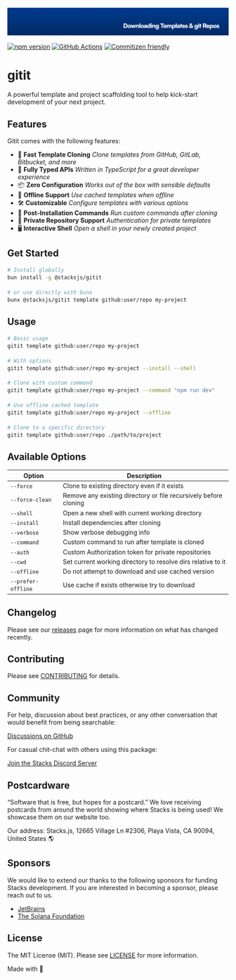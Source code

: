 <p align="center"><img src=".github/art/cover.jpg" alt="Social Card of this repo"></p>

[![npm version][npm-version-src]][npm-version-href]
[![GitHub Actions][github-actions-src]][github-actions-href]
[![Commitizen friendly](https://img.shields.io/badge/commitizen-friendly-brightgreen.svg)](http://commitizen.github.io/cz-cli/)
<!-- [![npm downloads][npm-downloads-src]][npm-downloads-href] -->
<!-- [![Codecov][codecov-src]][codecov-href] -->

# gitit

A powerful template and project scaffolding tool to help kick-start development of your next project.

## Features

Gitit comes with the following features:

- 🚀 **Fast Template Cloning** _Clone templates from GitHub, GitLab, Bitbucket, and more_
- 💪 **Fully Typed APIs** _Written in TypeScript for a great developer experience_
- 📦 **Zero Configuration** _Works out of the box with sensible defaults_
- 🔄 **Offline Support** _Use cached templates when offline_
- 🛠️ **Customizable** _Configure templates with various options_
- 🧩 **Post-Installation Commands** _Run custom commands after cloning_
- 🔑 **Private Repository Support** _Authentication for private templates_
- 🖥️ **Interactive Shell** _Open a shell in your newly created project_

## Get Started

```bash
# Install globally
bun install -g @stacksjs/gitit

# or use directly with bunx
bunx @stacksjs/gitit template github:user/repo my-project
```

## Usage

```bash
# Basic usage
gitit template github:user/repo my-project

# With options
gitit template github:user/repo my-project --install --shell

# Clone with custom command
gitit template github:user/repo my-project --command "npm run dev"

# Use offline cached template
gitit template github:user/repo my-project --offline

# Clone to a specific directory
gitit template github:user/repo ./path/to/project
```

## Available Options

| Option | Description |
|--------|-------------|
| `--force` | Clone to existing directory even if it exists |
| `--force-clean` | Remove any existing directory or file recursively before cloning |
| `--shell` | Open a new shell with current working directory |
| `--install` | Install dependencies after cloning |
| `--verbose` | Show verbose debugging info |
| `--command` | Custom command to run after template is cloned |
| `--auth` | Custom Authorization token for private repositories |
| `--cwd` | Set current working directory to resolve dirs relative to it |
| `--offline` | Do not attempt to download and use cached version |
| `--prefer-offline` | Use cache if exists otherwise try to download |

## Changelog

Please see our [releases](https://github.com/stackjs/gitit/releases) page for more information on what has changed recently.

## Contributing

Please see [CONTRIBUTING](.github/CONTRIBUTING.md) for details.

## Community

For help, discussion about best practices, or any other conversation that would benefit from being searchable:

[Discussions on GitHub](https://github.com/stacksjs/gitit/discussions)

For casual chit-chat with others using this package:

[Join the Stacks Discord Server](https://discord.gg/stacksjs)

## Postcardware

“Software that is free, but hopes for a postcard.” We love receiving postcards from around the world showing where Stacks is being used! We showcase them on our website too.

Our address: Stacks.js, 12665 Village Ln #2306, Playa Vista, CA 90094, United States 🌎

## Sponsors

We would like to extend our thanks to the following sponsors for funding Stacks development. If you are interested in becoming a sponsor, please reach out to us.

- [JetBrains](https://www.jetbrains.com/)
- [The Solana Foundation](https://solana.com/)

## License

The MIT License (MIT). Please see [LICENSE](LICENSE.md) for more information.

Made with 💙

<!-- Badges -->
[npm-version-src]: https://img.shields.io/npm/v/@stacksjs/gitit?style=flat-square
[npm-version-href]: https://npmjs.com/package/@stacksjs/gitit
[github-actions-src]: https://img.shields.io/github/actions/workflow/status/stacksjs/gitit/ci.yml?style=flat-square&branch=main
[github-actions-href]: https://github.com/stacksjs/gitit/actions?query=workflow%3Aci

<!-- [codecov-src]: https://img.shields.io/codecov/c/gh/stacksjs/gitit/main?style=flat-square
[codecov-href]: https://codecov.io/gh/stacksjs/gitit -->
